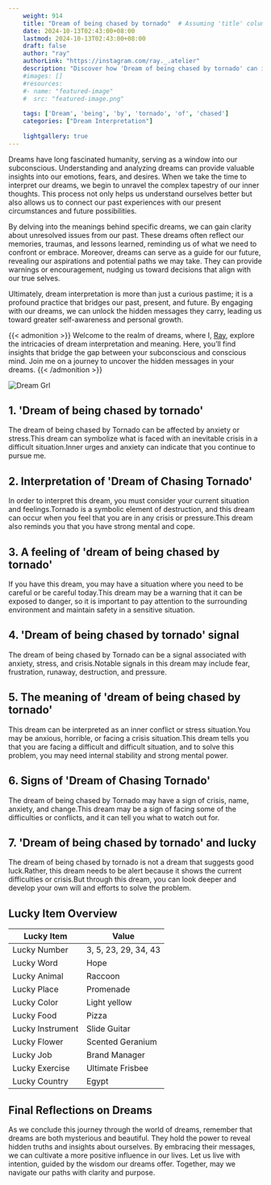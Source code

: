 ```yaml
---
    weight: 914
    title: "Dream of being chased by tornado"  # Assuming 'title' column exists
    date: 2024-10-13T02:43:00+08:00
    lastmod: 2024-10-13T02:43:00+08:00
    draft: false
    author: "ray"
    authorLink: "https://instagram.com/ray._.atelier"
    description: "Discover how 'Dream of being chased by tornado' can interpret your future and uncover its significant meanings in your life."
    #images: []
    #resources:
    #- name: "featured-image"
    #  src: "featured-image.png"
    
    tags: ['Dream', 'being', 'by', 'tornado', 'of', 'chased']
    categories: ["Dream Interpretation"]
    
    lightgallery: true
---
```

    
Dreams have long fascinated humanity, serving as a window into our subconscious. Understanding and analyzing dreams can provide valuable insights into our emotions, fears, and desires. When we take the time to interpret our dreams, we begin to unravel the complex tapestry of our inner thoughts. This process not only helps us understand ourselves better but also allows us to connect our past experiences with our present circumstances and future possibilities.

By delving into the meanings behind specific dreams, we can gain clarity about unresolved issues from our past. These dreams often reflect our memories, traumas, and lessons learned, reminding us of what we need to confront or embrace. Moreover, dreams can serve as a guide for our future, revealing our aspirations and potential paths we may take. They can provide warnings or encouragement, nudging us toward decisions that align with our true selves.

Ultimately, dream interpretation is more than just a curious pastime; it is a profound practice that bridges our past, present, and future. By engaging with our dreams, we can unlock the hidden messages they carry, leading us toward greater self-awareness and personal growth.

{{< admonition >}}
Welcome to the realm of dreams, where I, [Ray](https://instagram.com/ray._.atelier), explore the intricacies of dream interpretation and meaning. Here, you’ll find insights that bridge the gap between your subconscious and conscious mind. Join me on a journey to uncover the hidden messages in your dreams.
{{< /admonition >}}

![Dream Grl](https://cdn.pixabay.com/photo/2017/11/02/03/35/gothic-2910057_1280.jpg "Dream Grl")

## 1. 'Dream of being chased by tornado'
The dream of being chased by Tornado can be affected by anxiety or stress.This dream can symbolize what is faced with an inevitable crisis in a difficult situation.Inner urges and anxiety can indicate that you continue to pursue me.

## 2. Interpretation of 'Dream of Chasing Tornado'
In order to interpret this dream, you must consider your current situation and feelings.Tornado is a symbolic element of destruction, and this dream can occur when you feel that you are in any crisis or pressure.This dream also reminds you that you have strong mental and cope.

## 3. A feeling of 'dream of being chased by tornado'
If you have this dream, you may have a situation where you need to be careful or be careful today.This dream may be a warning that it can be exposed to danger, so it is important to pay attention to the surrounding environment and maintain safety in a sensitive situation.

## 4. 'Dream of being chased by tornado' signal
The dream of being chased by Tornado can be a signal associated with anxiety, stress, and crisis.Notable signals in this dream may include fear, frustration, runaway, destruction, and pressure.

## 5. The meaning of 'dream of being chased by tornado'
This dream can be interpreted as an inner conflict or stress situation.You may be anxious, horrible, or facing a crisis situation.This dream tells you that you are facing a difficult and difficult situation, and to solve this problem, you may need internal stability and strong mental power.

## 6. Signs of 'Dream of Chasing Tornado'
The dream of being chased by Tornado may have a sign of crisis, name, anxiety, and change.This dream may be a sign of facing some of the difficulties or conflicts, and it can tell you what to watch out for.

## 7. 'Dream of being chased by tornado' and lucky
The dream of being chased by tornado is not a dream that suggests good luck.Rather, this dream needs to be alert because it shows the current difficulties or crisis.But through this dream, you can look deeper and develop your own will and efforts to solve the problem.

## Lucky Item Overview
| Lucky Item          | Value              |
|---------------|--------------------|
| Lucky Number        | 3, 5, 23, 29, 34, 43  |
| Lucky Word          | Hope |
| Lucky Animal        | Raccoon |
| Lucky Place         | Promenade     |
| Lucky Color         | Light yellow     |
| Lucky Food          | Pizza      |
| Lucky Instrument    | Slide Guitar |
| Lucky Flower        | Scented Geranium    |
| Lucky Job           | Brand Manager       |
| Lucky Exercise      | Ultimate Frisbee  |
| Lucky Country       | Egypt    |


##  Final Reflections on Dreams

As we conclude this journey through the world of dreams, remember that dreams are both mysterious and beautiful. They hold the power to reveal hidden truths and insights about ourselves. By embracing their messages, we can cultivate a more positive influence in our lives. Let us live with intention, guided by the wisdom our dreams offer. Together, may we navigate our paths with clarity and purpose.
